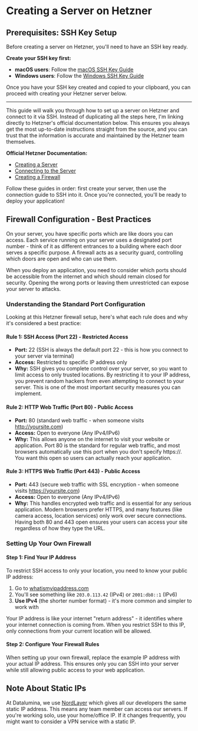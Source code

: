 # Creating a Server on Hetzner

## Prerequisites: SSH Key Setup

Before creating a server on Hetzner, you'll need to have an SSH key ready.

**Create your SSH key first:**
- **macOS users**: Follow the [macOS SSH Key Guide](../ssh/macOS-guide.md)
- **Windows users**: Follow the [Windows SSH Key Guide](../ssh/windows-guide.md)

Once you have your SSH key created and copied to your clipboard, you can proceed with creating your Hetzner server below.

---

This guide will walk you through how to set up a server on Hetzner and connect to it via SSH. Instead of duplicating all the steps here, I'm linking directly to Hetzner's official documentation below. This ensures you always get the most up-to-date instructions straight from the source, and you can trust that the information is accurate and maintained by the Hetzner team themselves.

**Official Hetzner Documentation:**

- [Creating a Server](https://docs.hetzner.com/cloud/servers/getting-started/creating-a-server)
- [Connecting to the Server](https://docs.hetzner.com/cloud/servers/getting-started/connecting-to-the-server)
- [Creating a Firewall](https://docs.hetzner.com/cloud/firewalls/getting-started/creating-a-firewall)

Follow these guides in order: first create your server, then use the connection guide to SSH into it. Once you're connected, you'll be ready to deploy your application!

## Firewall Configuration - Best Practices

On your server, you have specific ports which are like doors you can access. Each service running on your server uses a designated port number - think of it as different entrances to a building where each door serves a specific purpose. A firewall acts as a security guard, controlling which doors are open and who can use them.

When you deploy an application, you need to consider which ports should be accessible from the internet and which should remain closed for security. Opening the wrong ports or leaving them unrestricted can expose your server to attacks.

### Understanding the Standard Port Configuration

Looking at this Hetzner firewall setup, here's what each rule does and why it's considered a best practice:

#### Rule 1: SSH Access (Port 22) - Restricted Access
- **Port:** 22 (SSH is always the default port 22 - this is how you connect to your server via terminal)
- **Access:** Restricted to specific IP address only
- **Why:** SSH gives you complete control over your server, so you want to limit access to only trusted locations. By restricting it to your IP address, you prevent random hackers from even attempting to connect to your server. This is one of the most important security measures you can implement.

#### Rule 2: HTTP Web Traffic (Port 80) - Public Access
- **Port:** 80 (standard web traffic - when someone visits http://yoursite.com)
- **Access:** Open to everyone (Any IPv4/IPv6)
- **Why:** This allows anyone on the internet to visit your website or application. Port 80 is the standard for regular web traffic, and most browsers automatically use this port when you don't specify https://. You want this open so users can actually reach your application.

#### Rule 3: HTTPS Web Traffic (Port 443) - Public Access  
- **Port:** 443 (secure web traffic with SSL encryption - when someone visits https://yoursite.com)
- **Access:** Open to everyone (Any IPv4/IPv6)
- **Why:** This handles encrypted web traffic and is essential for any serious application. Modern browsers prefer HTTPS, and many features (like camera access, location services) only work over secure connections. Having both 80 and 443 open ensures your users can access your site regardless of how they type the URL.

### Setting Up Your Own Firewall

#### Step 1: Find Your IP Address
To restrict SSH access to only your location, you need to know your public IP address:

1. Go to [whatismyipaddress.com](https://whatismyipaddress.com)
2. You'll see something like `203.0.113.42` (IPv4) or `2001:db8::1` (IPv6)
3. **Use IPv4** (the shorter number format) - it's more common and simpler to work with

Your IP address is like your internet "return address" - it identifies where your internet connection is coming from. When you restrict SSH to this IP, only connections from your current location will be allowed.

#### Step 2: Configure Your Firewall Rules
When setting up your own firewall, replace the example IP address with your actual IP address. This ensures only you can SSH into your server while still allowing public access to your web application.

## Note About Static IPs

At Datalumina, we use [NordLayer](https://nordlayer.com/) which gives all our developers the same static IP address. This means any team member can access our servers. If you're working solo, use your home/office IP. If it changes frequently, you might want to consider a VPN service with a static IP.